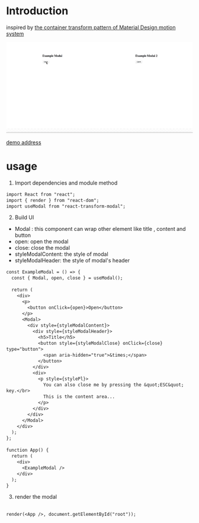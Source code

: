 # Introduction

inspired by [the container transform pattern of Material Design motion system](https://www.material.io/design/motion/the-motion-system.html#container-transform)

![images](./modal.gif)

[demo address](https://chenhx2015.github.io/react-transform-modal/)

# usage

1. Import dependencies and module method

```
import React from "react";
import { render } from "react-dom";
import useModal from "react-transform-modal";

```

2. Build UI

- Modal : this component can wrap other element like title , content and button
- open: open the modal
- close: close the modal
- styleModalContent: the style of modal
- styleModalHeader: the style of modal's header

```
const ExampleModal = () => {
  const { Modal, open, close } = useModal();

  return (
    <div>
      <p>
        <button onClick={open}>Open</button>
      </p>
      <Modal>
        <div style={styleModalContent}>
          <div style={styleModalHeader}>
            <h5>Title</h5>
            <button style={styleModalClose} onClick={close} type="button">
              <span aria-hidden="true">&times;</span>
            </button>
          </div>
          <div>
            <p style={stylePl}>
              You can also close me by pressing the &quot;ESC&quot; key.</br>
              This is the content area...
            </p>
          </div>
        </div>
      </Modal>
    </div>
  );
};

function App() {
  return (
    <div>
      <ExampleModal />
    </div>
  );
}

```

3. render the modal

```

render(<App />, document.getElementById("root"));

```
